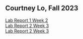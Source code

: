 ## Courtney Lo, Fall 2023
[Lab Report 1 Week 2](https://courtney-lo.github.io/cse15l-lab-reports/lab-report-1.html)<br>
[Lab Report 2 Week 3](https://courtney-lo.github.io/cse15l-lab-reports/lab-report-2.html)<br>
[Lab Report 2 Week 3](https://courtney-lo.github.io/cse15l-lab-reports/lab-report-3.html)<br>
